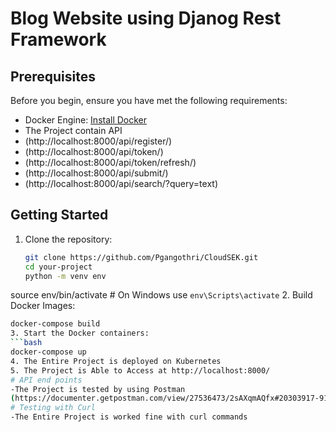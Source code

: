 # Blog Website using Djanog Rest Framework
## Prerequisites

Before you begin, ensure you have met the following requirements:
- Docker Engine: [Install Docker](https://docs.docker.com/get-docker/)
- The Project contain API
- (http://localhost:8000/api/register/)
- (http://localhost:8000/api/token/)
- (http://localhost:8000/api/token/refresh/)
- (http://localhost:8000/api/submit/)
- (http://localhost:8000/api/search/?query=text)
## Getting Started
1. Clone the repository:
   ```bash
   git clone https://github.com/Pgangothri/CloudSEK.git
   cd your-project
   python -m venv env
  source env/bin/activate  # On Windows use `env\Scripts\activate`
2. Build Docker Images:
   ```bash
   docker-compose build
3. Start the Docker containers:
   ```bash
   docker-compose up
4. The Entire Project is deployed on Kubernetes
5. The Project is Able to Access at http://localhost:8000/
# API end points
-The Project is tested by using Postman 
(https://documenter.getpostman.com/view/27536473/2sAXqmAQfx#20303917-916b-4647-9aaa-92d1cfe4d851)
# Testing with Curl
-The Entire Project is worked fine with curl commands 

